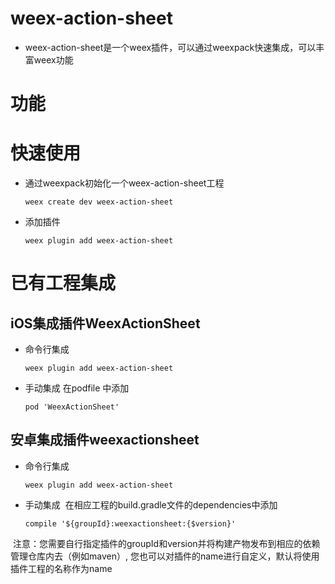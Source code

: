 # weex-action-sheet
- weex-action-sheet是一个weex插件，可以通过weexpack快速集成，可以丰富weex功能

# 功能

# 快速使用
- 通过weexpack初始化一个weex-action-sheet工程
   ```
   weex create dev weex-action-sheet
   ```
- 添加插件
  ```
  weex plugin add weex-action-sheet
  ```

# 已有工程集成
## iOS集成插件WeexActionSheet
- 命令行集成
  ```
  weex plugin add weex-action-sheet
  ```
- 手动集成
  在podfile 中添加
  ```
  pod 'WeexActionSheet'
  ```

## 安卓集成插件weexactionsheet
- 命令行集成
  ```
  weex plugin add weex-action-sheet
  ```
- 手动集成
  在相应工程的build.gradle文件的dependencies中添加
  ```
  compile '${groupId}:weexactionsheet:{$version}'
  ``` 
  注意：您需要自行指定插件的groupId和version并将构建产物发布到相应的依赖管理仓库内去（例如maven）, 您也可以对插件的name进行自定义，默认将使用插件工程的名称作为name
